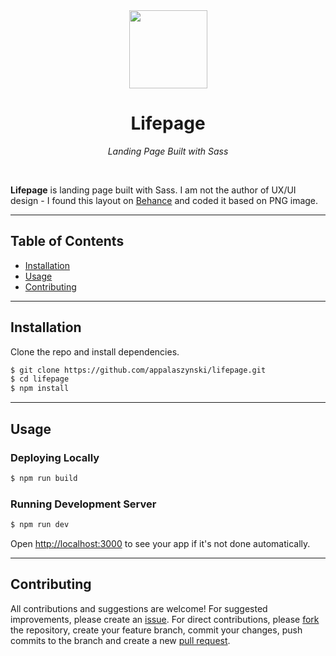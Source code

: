 <div align="center">
  <a href="https://github.com/appalaszynski/lifepage">
    <img src="https://user-images.githubusercontent.com/35331661/42620376-17263756-85bb-11e8-8ea5-a74dcfa07216.png" height="125px">
  </a>
  <h1>Lifepage</h1>
  <p>
    <em>Landing Page Built with Sass</em>
  </p>
  <br>
</div>

**Lifepage** is landing page built with Sass. I am not the author of UX/UI design - I found this layout on [Behance](https://www.behance.net) and coded it based on PNG image.

---

## Table of Contents

- [Installation](#installation)
- [Usage](#usage)
- [Contributing](#contributing)

---

## Installation

Clone the repo and install dependencies.

```bash
$ git clone https://github.com/appalaszynski/lifepage.git
$ cd lifepage
$ npm install
```

---

## Usage

### Deploying Locally

```bash
$ npm run build
```

### Running Development Server

```bash
$ npm run dev
```

Open [http://localhost:3000](http://localhost:3000) to see your app if it's not done automatically.

---

## Contributing

All contributions and suggestions are welcome! For suggested improvements, please create an [issue](https://github.com/appalaszynski/lifepage/issues). For direct contributions, please [fork](https://github.com/appalaszynski/lifepage/fork) the repository, create your feature branch, commit your changes, push commits to the branch and create a new [pull request](https://github.com/appalaszynski/lifepage/pulls).
